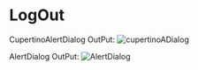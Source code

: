 # LogOut
CupertinoAlertDialog OutPut:
![cupertinoADialog](https://user-images.githubusercontent.com/96940619/152542552-a35a3356-fb47-4915-91cb-e30f60a1db71.PNG)

 AlertDialog OutPut:
 ![AlertDialog](https://user-images.githubusercontent.com/96940619/152542630-0672ba4f-05ce-4a05-bca7-224c38f8add9.PNG)
